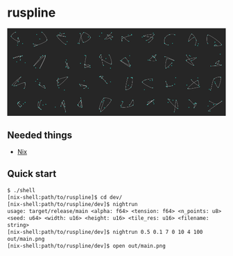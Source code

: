 # ruspline

![](cover.png)

Needed things
---
*   [Nix](https://nixos.org/nix/)

Quick start
---
```
$ ./shell
[nix-shell:path/to/ruspline]$ cd dev/
[nix-shell:path/to/ruspline/dev]$ nightrun
usage: target/release/main <alpha: f64> <tension: f64> <n_points: u8> <seed: u64> <width: u16> <height: u16> <tile_res: u16> <filename: string>
[nix-shell:path/to/ruspline/dev]$ nightrun 0.5 0.1 7 0 10 4 100 out/main.png
[nix-shell:path/to/ruspline/dev]$ open out/main.png
```
